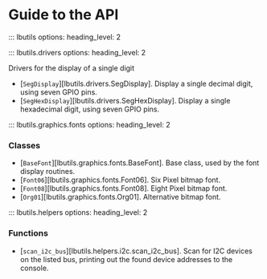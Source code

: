 # Guide to the API

::: lbutils
    options:
        heading_level: 2

::: lbutils.drivers
    options:
        heading_level: 2

Drivers for the display of a single digit

* [`SegDisplay`][lbutils.drivers.SegDisplay]. Display a single decimal digit, using seven GPIO pins.
* [`SegHexDisplay`][lbutils.drivers.SegHexDisplay]. Display a single hexadecimal digit, using seven GPIO pins.

::: lbutils.graphics.fonts
    options:
        heading_level: 2

### Classes

* [`BaseFont`][lbutils.graphics.fonts.BaseFont]. Base class, used  by the font display routines.
* [`Font06`][lbutils.graphics.fonts.Font06]. Six Pixel bitmap font.
* [`Font08`][lbutils.graphics.fonts.Font08]. Eight Pixel bitmap font.
* [`Org01`][lbutils.graphics.fonts.Org01]. Alternative bitmap font.

::: lbutils.helpers
    options:
        heading_level: 2

### Functions

* [`scan_i2c_bus`][lbutils.helpers.i2c.scan_i2c_bus]. Scan for I2C devices on the listed bus, printing out the found device addresses to the console.
